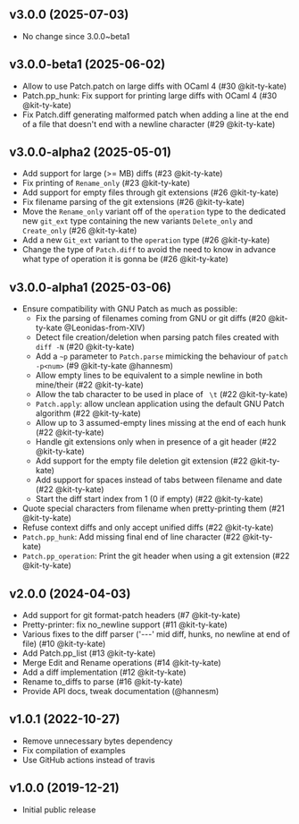 ## v3.0.0 (2025-07-03)

* No change since 3.0.0~beta1

## v3.0.0-beta1 (2025-06-02)

* Allow to use Patch.patch on large diffs with OCaml 4 (#30 @kit-ty-kate)
* Patch.pp\_hunk: Fix support for printing large diffs with OCaml 4 (#30 @kit-ty-kate)
* Fix Patch.diff generating malformed patch when adding a line at the end of a file that doesn't end with a newline character (#29 @kit-ty-kate)

## v3.0.0-alpha2 (2025-05-01)

* Add support for large (>= MB) diffs (#23 @kit-ty-kate)
* Fix printing of `Rename_only` (#23 @kit-ty-kate)
* Add support for empty files through git extensions (#26 @kit-ty-kate)
* Fix filename parsing of the git extensions (#26 @kit-ty-kate)
* Move the `Rename_only` variant off of the `operation` type to the dedicated
  new `git_ext` type containing the new variants `Delete_only` and
  `Create_only` (#26 @kit-ty-kate)
* Add a new `Git_ext` variant to the `operation` type (#26 @kit-ty-kate)
* Change the type of `Patch.diff` to avoid the need to know in advance
  what type of operation it is gonna be (#26 @kit-ty-kate)

## v3.0.0-alpha1 (2025-03-06)

* Ensure compatibility with GNU Patch as much as possible:
  * Fix the parsing of filenames coming from GNU or git diffs (#20 @kit-ty-kate @Leonidas-from-XIV)
  * Detect file creation/deletion when parsing patch files created with `diff -N` (#20 @kit-ty-kate)
  * Add a `~p` parameter to `Patch.parse` mimicking the behaviour of `patch -p<num>` (#9 @kit-ty-kate @hannesm)
  * Allow empty lines to be equivalent to a simple newline in both mine/their (#22 @kit-ty-kate)
  * Allow the tab character to be used in place of ` \t` (#22 @kit-ty-kate)
  * `Patch.apply`: allow unclean application using the default GNU Patch algorithm (#22 @kit-ty-kate)
  * Allow up to 3 assumed-empty lines missing at the end of each hunk (#22 @kit-ty-kate)
  * Handle git extensions only when in presence of a git header (#22 @kit-ty-kate)
  * Add support for the empty file deletion git extension (#22 @kit-ty-kate)
  * Add support for spaces instead of tabs between filename and date (#22 @kit-ty-kate)
  * Start the diff start index from 1 (0 if empty) (#22 @kit-ty-kate)
* Quote special characters from filename when pretty-printing them (#21 @kit-ty-kate)
* Refuse context diffs and only accept unified diffs (#22 @kit-ty-kate)
* `Patch.pp_hunk`: Add missing final end of line character (#22 @kit-ty-kate)
* `Patch.pp_operation`: Print the git header when using a git extension (#22 @kit-ty-kate)

## v2.0.0 (2024-04-03)

* Add support for git format-patch headers (#7 @kit-ty-kate)
* Pretty-printer: fix no_newline support (#11 @kit-ty-kate)
* Various fixes to the diff parser ('---' mid diff, hunks, no newline at end
  of file) (#10 @kit-ty-kate)
* Add Patch.pp_list (#13 @kit-ty-kate)
* Merge Edit and Rename operations (#14 @kit-ty-kate)
* Add a diff implementation (#12 @kit-ty-kate)
* Rename to_diffs to parse (#16 @kit-ty-kate)
* Provide API docs, tweak documentation (@hannesm)

## v1.0.1 (2022-10-27)

* Remove unnecessary bytes dependency
* Fix compilation of examples
* Use GitHub actions instead of travis

## v1.0.0 (2019-12-21)

* Initial public release
